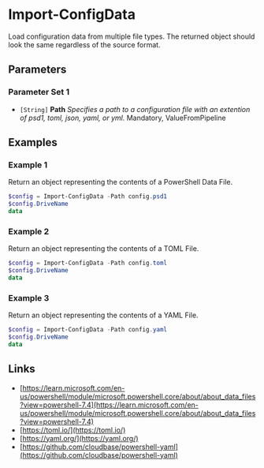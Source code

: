 # Import-ConfigData

Load configuration data from multiple file types. The returned object should look the same regardless of the source format.

## Parameters

### Parameter Set 1

- `[String]` **Path** _Specifies a path to a configuration file with an extention of psd1, toml, json, yaml, or yml._ Mandatory, ValueFromPipeline

## Examples

### Example 1

Return an object representing the contents of a PowerShell Data File.

```powershell
$config = Import-ConfigData -Path config.psd1
$config.DriveName
data
```
### Example 2

Return an object representing the contents of a TOML File.

```powershell
$config = Import-ConfigData -Path config.toml
$config.DriveName
data
```
### Example 3

Return an object representing the contents of a YAML File.

```powershell
$config = Import-ConfigData -Path config.yaml
$config.DriveName
data
```

## Links

- [https://learn.microsoft.com/en-us/powershell/module/microsoft.powershell.core/about/about_data_files?view=powershell-7.4](https://learn.microsoft.com/en-us/powershell/module/microsoft.powershell.core/about/about_data_files?view=powershell-7.4)
- [https://toml.io/](https://toml.io/)
- [https://yaml.org/](https://yaml.org/)
- [https://github.com/cloudbase/powershell-yaml](https://github.com/cloudbase/powershell-yaml)
